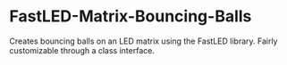 # FastLED-Matrix-Bouncing-Balls
Creates bouncing balls on an LED matrix using the FastLED library. Fairly customizable through a class interface.
